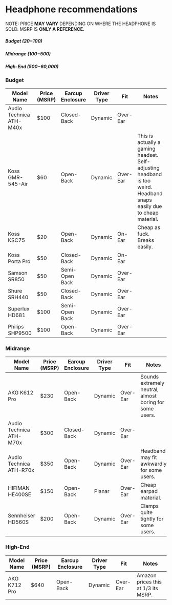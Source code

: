 # Headphone recommendations

NOTE: PRICE **MAY VARY** DEPENDING ON WHERE THE HEADPHONE IS SOLD. MSRP IS **ONLY A REFERENCE.**

##### Budget ($20-$100)
##### Midrange ($100-$500) 
##### High-End ($500-$60,000)

### Budget

| Model Name               | Price (MSRP)  | Earcup Enclosure | Driver Type | Fit      | Notes
| ------------------------ | ------------- | ---------------- | ------------| -------- | ----------------
| Audio Technica ATH-M40x  | $100          | Closed-Back      | Dynamic     | Over-Ear |
| Koss GMR-545-Air         | $60           | Open-Back        | Dynamic     | Over-Ear | This is actually a gaming headset. Self-adjusting headband is too weird. Headband snaps easily due to cheap material.
| Koss KSC75               | $20           | Open-Back        | Dynamic     | On-Ear   | Cheap as fuck. Breaks easily.
| Koss Porta Pro           | $50           | Closed-Back      | Dynamic     | On-Ear   |
| Samson SR850             | $50           | Semi-Open Back   | Dynamic     | Over-Ear |
| Shure SRH440             | $50           | Closed-Back      | Dynamic     | Over-Ear |
| Superlux HD681           | $100          | Semi-Open Back   | Dynamic     | Over-Ear |
| Philips SHP9500          | $100          | Open-Back        | Dynamic     | Over-Ear |

### Midrange

| Model Name              | Price (MSRP) | Earcup Enclosure | Driver Type | Fit       | Notes
| ----------------------- | ------------ | ---------------- | ------------| --------- | --------------
| AKG K612 Pro            | $230         | Open-Back        | Dynamic     | Over-Ear  | Sounds extremely neutral, almost boring for some users.
| Audio Technica ATH-M70x | $300         | Closed-Back      | Dynamic     | Over-Ear  | 
| Audio Technica ATH-R70x | $350         | Open-Back        | Dynamic     | Over-Ear  | Headband may fit awkwardly for some users.
| HIFIMAN HE400SE         | $150         | Open-Back        | Planar      | Over-Ear  | Cheap earpad material.
| Sennheiser HD560S       | $200         | Open-Back        | Dynamic     | Over-Ear  | Clamps quite tightly for some users.

### High-End

| Model Name               | Price (MSRP)  | Earcup Enclosure | Driver Type | Fit       | Notes                               |
| ------------------------ | ------------- | ---------------- | ------------| --------- | ----------------------------------- |
| AKG K712 Pro             | $640          | Open-Back        | Dynamic     | Over-Ear  | Amazon prices this at 1/3 its MSRP. |










